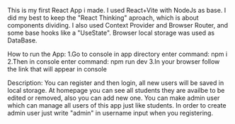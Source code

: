 This is my first React App i made.
I used React+Vite with NodeJs as base.
I did my best to keep the "React Thinking" aproach,
which is about components dividing.
I also used Context Provider and Browser Router,
and some base hooks like a "UseState". 
Browser local storage was used as DataBase.


How to run the App:
1.Go to console in app directory enter command: npm i 
2.Then in console enter command: npm run dev 
3.In your browser follow the link that will appear in console

Description:
You can register and then login, all new users will be saved in local storage.
At homepage you can see all students they are availbe to be edited or removed, also you can add new one.
You can make admin user which can manage all users of this app just like students.
In order to create admin user just write "admin" in username input when you registering.






